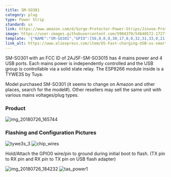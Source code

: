 ```yaml
---
title: SM-SO301
category: plug
type: Power Strip
standard: us
link: https://www.amazon.com/d/Surge-Protector-Power-Strips/Jinvoo-Protector-Outlets-Required-Google/B071ZGDDQG
image: https://user-images.githubusercontent.com/5904370/54648572-1727f800-4aa7-11e9-9f92-c19a1045e70a.png
template: '{"NAME":"SM-SO301","GPIO":[56,0,0,0,30,17,0,0,32,31,33,0,21],"FLAG":0,"BASE":18}'
link_alt: https://www.aliexpress.com/item/US-Fast-charging-USB-us-smart-socket-Amazon-ALEXA-Google-Google-sound-controllingAC110-240V/32857270070.html
---
```

SM-SO301 with an FCC ID of 2AJ5F-SM-SO3015 has 4 mains power and 4 USB ports.  Each mains power is independently controlled and the USB group is controllable via a solid state relay.
The ESP8266 module inside is a TYWE3S by Tuya. 

Model purchased SM-SO301 (it seems to change on Amazon and other places, search for the model#). Other resellers may sell the same unit with various mains voltages/plug types.

### Product 

![img_20180726_165744](https://user-images.githubusercontent.com/3240875/43303061-b5408f44-9133-11e8-959b-60cc6bf1d6ca.jpg)

### Flashing and Configuration Pictures

![tywe3s_3](https://user-images.githubusercontent.com/3240875/43324698-669affd6-917a-11e8-8e06-c800741bfb68.png)
![chip_wires](https://user-images.githubusercontent.com/3240875/43324672-578ffcbc-917a-11e8-800c-f1d008ca3cf4.JPG)

Hold/Attach the GPIO0 wire/pin to ground during initial boot to flash. (TX pin to RX pin and RX pin to TX pin on USB flash adapter)

![img_20180726_184232](https://user-images.githubusercontent.com/3240875/43303089-d1873a68-9133-11e8-9dbd-f5fd332050be.jpg)
![tas_power1](https://user-images.githubusercontent.com/3240875/43324706-6d14d972-917a-11e8-9be3-b6f6f4ef4dcf.JPG)

